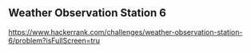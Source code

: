 ## Weather Observation Station 6

https://www.hackerrank.com/challenges/weather-observation-station-6/problem?isFullScreen=tru
